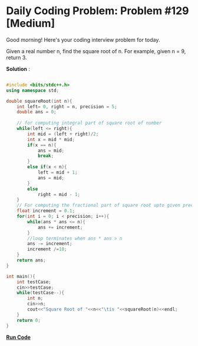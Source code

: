
# Daily Coding Problem: Problem #129 [Medium]

Good morning! Here's your coding interview problem for today.

Given a real number n, find the square root of n. For example, given n = 9, return 3.

**Solution** :

```cpp

#include <bits/stdc++.h>
using namespace std;

double squareRoot(int n){
    int left= 0, right = n, precision = 5;
    double ans = 0;
    
    // for computing integral part of square root of number 
    while(left <= right){
        int mid = (left + right)/2;
        int x = mid * mid;
        if(x == n){
            ans = mid;
            break;
        }
        else if(x < n){
            left = mid + 1;
            ans = mid;
        }
        else 
            right = mid - 1;
    }
    // For computing the fractional part of square root upto given precision
    float increment = 0.1;
    for(int i = 0; i < precision; i++){
        while(ans * ans <= n){
            ans += increment;
        }
        //loop terminates when ans * ans > n
        ans -= increment;
        increment /=10;
    }
    return ans;
}

int main(){
    int testCase;
    cin>>testCase;
    while(testCase--){
        int n;
        cin>>n;
        cout<<"Square Root of "<<n<<"\tis "<<squareRoot(n)<<endl;
    }
    return 0;
}

```

**[Run Code](https://ide.geeksforgeeks.org/UOHBKnigg0)**